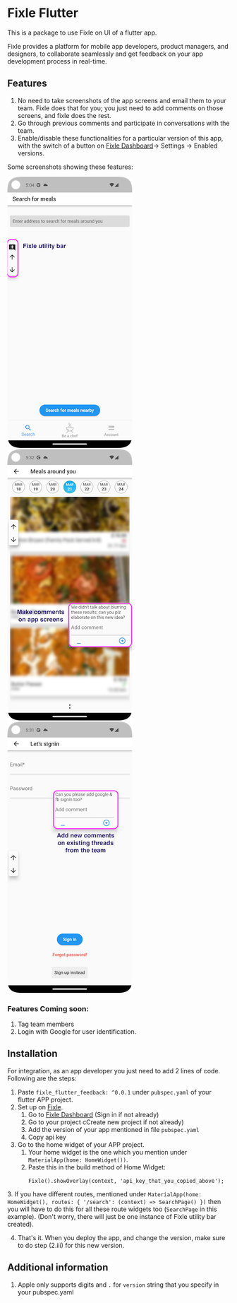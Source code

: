 # Fixle Flutter

This is a package to use Fixle on UI of a flutter app.

Fixle provides a platform for mobile app developers, product managers, and designers,
to collaborate seamlessly and get feedback on your app development process in real-time.

## Features
1. No need to take screenshots of the app screens and email them to your team. Fixle does that for you; you just need to add comments on those screens, and fixle does the rest.
2. Go through previous comments and participate in conversations with the team.
3. Enable/disable these functionalities for a particular version of this app, with the switch of a button on [Fixle Dashboard](https://fixle-dash.web.app/#/)-> Settings -> Enabled versions. 

Some screenshots showing these features:

![app_bar.png](sample_photos%2Fapp_bar.png)
![showing a thread 2.png](sample_photos%2Fshowing%20a%20thread%202.png)
![showing a thread.png](sample_photos%2Fshowing%20a%20thread.png)

[//]: # (When disabled, the users won't see this ability. So, your APPS production versions won't see any Fixle components.&#41;)

### Features Coming soon:
1. Tag team members
2. Login with Google for user identification.

## Installation

For integration, as an app developer you just need to add 2 lines of code. Following are the steps:
1. Paste ```fixle_flutter_feedback: ^0.0.1``` under `pubspec.yaml` of your flutter APP project.
2. Set up on [Fixle](https://fixle-dash.web.app/#/).
   1. Go to [Fixle Dashboard](https://fixle-dash.web.app/#/) (Sign in if not already)
   2. Go to your project cCreate new project if not already) 
   3. Add the version of your app mentioned in file `pubspec.yaml` 
   4. Copy api key
3. Go to the home widget of your APP project. 
   1. Your home widget is the one which you mention under `MaterialApp(home: HomeWidget())`.
   2. Paste this in the build method of Home Widget:
      ```
      Fixle().showOverlay(context, 'api_key_that_you_copied_above');
      ```

[//]: # (   3. If Home widget is a `StatefulWidget`, also paste `Fixle&#40;&#41;.hideOverlay&#40;&#41;;` in the `dispose&#40;&#41;` method. If you don't have a dispose method, create one using )

[//]: # (      ```)

[//]: # (      @override)

[//]: # (      void dispose&#40;&#41; {)

[//]: # (          Fixle&#40;&#41;.hideOverlay&#40;&#41;;)

[//]: # (          super.dispose&#40;&#41;;)

[//]: # (      })

[//]: # (      ```)
   3. If you have different routes, mentioned under 
      ```
        MaterialApp(home: HomeWidget(), routes: {
            '/search': (context) => SearchPage()
        })
      ``` 
      then you will have to do this for all these route widgets too (`SearchPage` in this example). 
      (Don't worry, there will just be one instance of Fixle utility bar created).
      
4. That's it. When you deploy the app, and change the version, make sure to do step (2.iii) for this new version.

[//]: # (## Usage)


## Additional information
1. Apple only supports digits and `.` for `version` string that you specify in your pubspec.yaml
